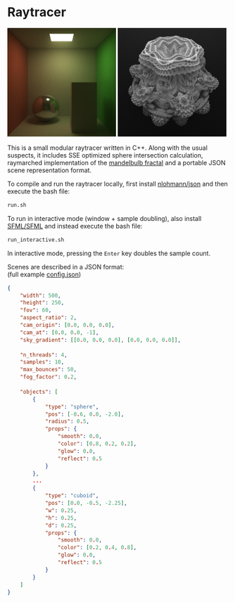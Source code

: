 
# Raytracer
<img src="./images/cornell.png" width=49% alt="Example"></img>
<img src="./images/mandelbulb-pow8.png" width=49% alt="Example"></img>

This is a small modular raytracer written in C++. Along with the usual suspects, it includes SSE optimized sphere intersection calculation, raymarched implementation of the [mandelbulb fractal](https://en.wikipedia.org/wiki/Mandelbulb) and a portable JSON scene representation format.

To compile and run the raytracer locally, first install [nlohmann/json](https://github.com/nlohmann/json) and then execute the bash file:
```bash
run.sh
```

To run in interactive mode (window + sample doubling), also install [SFML/SFML](https://github.com/SFML/SFML) and instead execute the bash file:
```bash
run_interactive.sh
```
In interactive mode, pressing the `Enter` key doubles the sample count. 


Scenes are described in a JSON format:<br>
(full example [config.json](./config.json))
```json
{
    "width": 500,
    "height": 250,
    "fov": 60,
    "aspect_ratio": 2,
    "cam_origin": [0.0, 0.0, 0.0],
    "cam_at": [0.0, 0.0, -1],
    "sky_gradient": [[0.0, 0.0, 0.0], [0.0, 0.0, 0.0]],

    "n_threads": 4,
    "samples": 10,
    "max_bounces": 50,
    "fog_factor": 0.2,

    "objects": [
        {
            "type": "sphere",
            "pos": [-0.6, 0.0, -2.0],
            "radius": 0.5,
            "props": {
                "smooth": 0.0,
                "color": [0.8, 0.2, 0.2],
                "glow": 0.0,
                "reflect": 0.5
            }
        },
        ...
        {
            "type": "cuboid",
            "pos": [0.0, -0.5, -2.25],
            "w": 0.25,
            "h": 0.25,
            "d": 0.25,
            "props": {
                "smooth": 0.0,
                "color": [0.2, 0.4, 0.8],
                "glow": 0.0,
                "reflect": 0.5
            }
        }
    ]
}
```
